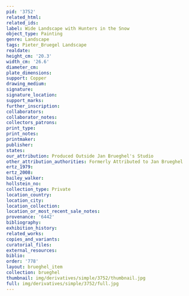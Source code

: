 ```yaml
---
pid: '3752'
related_html: 
related_ids: 
label: Wide Landscape with Hunters in the Snow
object_type: Painting
genre: Landscape
tags: Pieter_Bruegel Landscape
realdate: 
height_cm: '20.3'
width_cm: '26.6'
diameter_cm: 
plate_dimensions: 
support: Copper
drawing_medium: 
signature: 
signature_location: 
support_marks: 
further_inscription: 
collaborators: 
collaborator_notes: 
collectors_patrons: 
print_type: 
print_notes: 
printmaker: 
publisher: 
states: 
our_attribution: Produced Outside Jan Brueghel's Studio
other_attribution_authorities: Formerly Attributed to Jan Brueghel
ertz_1979: 
ertz_2008: 
bailey_walker: 
hollstein_no: 
collection_type: Private
location_country: 
location_city: 
location_collection: 
location_or_most_recent_sale_notes: 
provenance: '6442'
bibliography: 
exhibition_history: 
related_works: 
copies_and_variants: 
curatorial_files: 
external_resources: 
biblio: 
order: '778'
layout: brueghel_item
collection: brueghel
thumbnail: img/derivatives/simple/3752/thumbnail.jpg
full: img/derivatives/simple/3752/full.jpg
---
```

